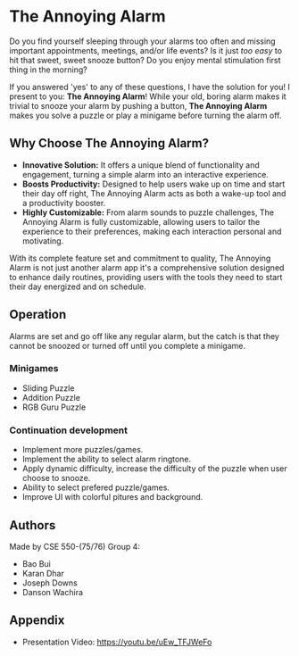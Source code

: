 # The Annoying Alarm

Do you find yourself sleeping through your alarms too often and missing
important appointments, meetings, and/or life events? Is it just *too easy* to
hit that sweet, sweet snooze button? Do you enjoy mental stimulation first thing
in the morning?

If you answered 'yes' to any of these questions, I have the solution for you! I
present to you: **The Annoying Alarm**! While your old, boring alarm makes it
trivial to snooze your alarm by pushing a button, **The Annoying Alarm** makes
you solve a puzzle or play a minigame before turning the alarm off.

## Why Choose The Annoying Alarm?

- **Innovative Solution:** It offers a unique blend of functionality and engagement,
  turning a simple alarm into an interactive experience.
- **Boosts Productivity:** Designed to help users wake up on time and start
  their day off right, The Annoying Alarm acts as both a wake-up tool and a
  productivity booster.
- **Highly Customizable:** From alarm sounds to puzzle challenges, The Annoying
  Alarm is fully customizable, allowing users to tailor the experience to their
  preferences, making each interaction personal and motivating.

With its complete feature set and commitment to quality, The Annoying Alarm is
not just another alarm app it's a comprehensive solution designed to enhance
daily routines, providing users with the tools they need to start their day
energized and on schedule.


## Operation

Alarms are set and go off like any regular alarm, but the catch is that they
cannot be snoozed or turned off until you complete a minigame.

### Minigames
- Sliding Puzzle
- Addition Puzzle
- RGB Guru Puzzle

### Continuation development
* Implement more puzzles/games. <br/>
* Implement the ability to select alarm ringtone. <br/>
* Apply dynamic difficulty, increase the difficulty of the puzzle when user choose to snooze. <br/>
* Ability to select prefered puzzle/games.  <br/>
* Improve UI with colorful pitures and background.

## Authors

Made by CSE 550-(75/76) Group 4:

* Bao Bui
* Karan Dhar
* Joseph Downs
* Danson Wachira

## Appendix
* Presentation Video: https://youtu.be/uEw_TFJWeFo
